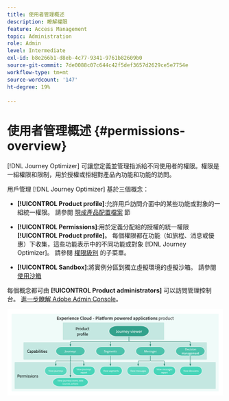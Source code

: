 ```yaml
---
title: 使用者管理概述
description: 瞭解權限
feature: Access Management
topic: Administration
role: Admin
level: Intermediate
exl-id: b8e266b1-d8eb-4c77-9341-9761b82609b0
source-git-commit: 7de0088c07c644c42f5def3657d2629ce5e7754e
workflow-type: tm+mt
source-wordcount: '147'
ht-degree: 19%

---
```


# 使用者管理概述 {#permissions-overview}

[!DNL Journey Optimizer] 可讓您定義並管理指派給不同使用者的權限。權限是一組權限和限制，用於授權或拒絕對產品內功能和功能的訪問。

用戶管理 [!DNL Journey Optimizer] 基於三個概念：

* **[!UICONTROL Product profile]**:允許用戶訪問介面中的某些功能或對象的一組統一權限。 請參閱 [現成產品配置檔案](ootb-product-profiles.md) 節

* **[!UICONTROL Permissions]**:用於定義分配給的授權的統一權限 **[!UICONTROL Product profile]**。 每個權限都在功能（如旅程、消息或優惠）下收集，這些功能表示中的不同功能或對象 [!DNL Journey Optimizer]。 請參閱 [權限級別](high-low-permissions.md) 的子菜單。

* **[!UICONTROL Sandbox]**:將實例分區到獨立虛擬環境的虛擬沙箱。 請參閱 [使用沙箱](sandboxes.md)

每個概念都可由 **[!UICONTROL Product administrators]** 可以訪問管理控制台。 [進一步瞭解 Adobe Admin Console](https://helpx.adobe.com/tw/enterprise/managing/user-guide.html)。

![](../assets/do-not-localize/permissions_2.png)
